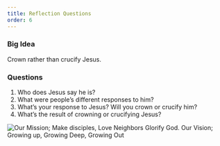 ```yaml
---
title: Reflection Questions
order: 6
---
```


### Big Idea 
Crown rather than crucify Jesus. 

### Questions
1.   Who does Jesus say he is? 
2.   What were people’s different responses to him? 
3.   What’s your response to Jesus? Will you crown or crucify him? 
4.   What’s the result of crowning or crucifying Jesus? 

![Our Mission; Make disciples, Love Neighbors Glorify God. Our Vision; Growing up, Growing Deep, Growing Out](https://github.com/stgeorgeshurstville/bulletin/images/upload.JPG)
